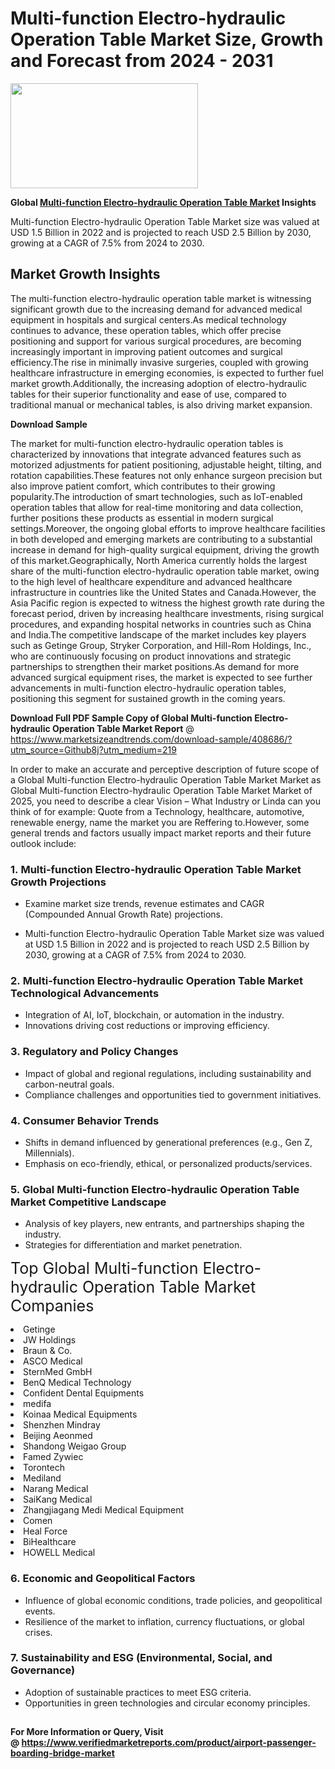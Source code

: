 <H1>Multi-function Electro-hydraulic Operation Table Market Size, Growth and Forecast from 2024 - 2031</H1><img class="aligncenter size-medium wp-image-584254" src="https://thirdeyenews.in/wp-content/uploads/2024/09/Global-Market-Research-300x168.jpeg" alt="" width="300" height="168" /><p><strong>Global&nbsp;<a href="https://www.marketsizeandtrends.com/download-sample/408686/?utm_source=Github8j?utm_medium=219">Multi-function Electro-hydraulic Operation Table Market</a> Insights</strong></p><p>Multi-function Electro-hydraulic Operation Table Market size was valued at USD 1.5 Billion in 2022 and is projected to reach USD 2.5 Billion by 2030, growing at a CAGR of 7.5% from 2024 to 2030.</p><p><h2>Market Growth Insights</h2> <p>The multi-function electro-hydraulic operation table market is witnessing significant growth due to the increasing demand for advanced medical equipment in hospitals and surgical centers.As medical technology continues to advance, these operation tables, which offer precise positioning and support for various surgical procedures, are becoming increasingly important in improving patient outcomes and surgical efficiency.The rise in minimally invasive surgeries, coupled with growing healthcare infrastructure in emerging economies, is expected to further fuel market growth.Additionally, the increasing adoption of electro-hydraulic tables for their superior functionality and ease of use, compared to traditional manual or mechanical tables, is also driving market expansion.</p> <p><strong>Download Sample</strong></p> <p>The market for multi-function electro-hydraulic operation tables is characterized by innovations that integrate advanced features such as motorized adjustments for patient positioning, adjustable height, tilting, and rotation capabilities.These features not only enhance surgeon precision but also improve patient comfort, which contributes to their growing popularity.The introduction of smart technologies, such as IoT-enabled operation tables that allow for real-time monitoring and data collection, further positions these products as essential in modern surgical settings.Moreover, the ongoing global efforts to improve healthcare facilities in both developed and emerging markets are contributing to a substantial increase in demand for high-quality surgical equipment, driving the growth of this market.Geographically, North America currently holds the largest share of the multi-function electro-hydraulic operation table market, owing to the high level of healthcare expenditure and advanced healthcare infrastructure in countries like the United States and Canada.However, the Asia Pacific region is expected to witness the highest growth rate during the forecast period, driven by increasing healthcare investments, rising surgical procedures, and expanding hospital networks in countries such as China and India.The competitive landscape of the market includes key players such as Getinge Group, Stryker Corporation, and Hill-Rom Holdings, Inc., who are continuously focusing on product innovations and strategic partnerships to strengthen their market positions.As demand for more advanced surgical equipment rises, the market is expected to see further advancements in multi-function electro-hydraulic operation tables, positioning this segment for sustained growth in the coming years.<p><span class=""><strong>Download Full PDF Sample Copy of Global Multi-function Electro-hydraulic Operation Table Market Report</strong> @ <a href="https://www.marketsizeandtrends.com/download-sample/408686/?utm_source=Github8j?utm_medium=219" target="_blank">https://www.marketsizeandtrends.com/download-sample/408686/?utm_source=Github8j?utm_medium=219</a></span></p><p>In order to make an accurate and perceptive description of future scope of a Global&nbsp;Multi-function Electro-hydraulic Operation Table Market Market as Global&nbsp;Multi-function Electro-hydraulic Operation Table Market Market of 2025, you need to describe a clear Vision &ndash; What Industry or Linda can you think of for example: Quote from a Technology, healthcare, automotive, renewable energy, name the market you are Reffering to.However, some general trends and factors usually impact market reports and their future outlook include:</p><h3>1.&nbsp;<strong>Multi-function Electro-hydraulic Operation Table Market Growth Projections</strong></h3><ul><li>Examine market size trends, revenue estimates and CAGR (Compounded Annual Growth Rate) projections.</li><li><p>Multi-function Electro-hydraulic Operation Table Market size was valued at USD 1.5 Billion in 2022 and is projected to reach USD 2.5 Billion by 2030, growing at a CAGR of 7.5% from 2024 to 2030.</p></li></ul><h3>2.&nbsp;<strong>Multi-function Electro-hydraulic Operation Table Market Technological Advancements</strong></h3><ul><li>Integration of AI, IoT, blockchain, or automation in the industry.</li><li>Innovations driving cost reductions or improving efficiency.</li></ul><h3>3.&nbsp;<strong>Regulatory and Policy Changes</strong></h3><ul><li>Impact of global and regional regulations, including sustainability and carbon-neutral goals.</li><li>Compliance challenges and opportunities tied to government initiatives.</li></ul><h3>4.&nbsp;<strong>Consumer Behavior Trends</strong></h3><ul><li>Shifts in demand influenced by generational preferences (e.g., Gen Z, Millennials).</li><li>Emphasis on eco-friendly, ethical, or personalized products/services.</li></ul><h3>5.&nbsp;<strong>Global Multi-function Electro-hydraulic Operation Table Market Competitive Landscape</strong></h3><ul><li>Analysis of key players, new entrants, and partnerships shaping the industry.</li><li>Strategies for differentiation and market penetration.</li></ul><p data-pm-slice="1 1 []"><span style="color: inherit; font-family: inherit; font-size: 25px;">Top Global Multi-function Electro-hydraulic Operation Table Market Companies</span></p><div class="" data-test-id=""><p><li>Getinge</li><li> JW Holdings</li><li> Braun & Co.</li><li> ASCO Medical</li><li> SternMed GmbH</li><li> BenQ Medical Technology</li><li> Confident Dental Equipments</li><li> medifa</li><li> Koinaa Medical Equipments</li><li> Shenzhen Mindray</li><li> Beijing Aeonmed</li><li> Shandong Weigao Group</li><li> Famed Zywiec</li><li> Torontech</li><li> Mediland</li><li> Narang Medical</li><li> SaiKang Medical</li><li> Zhangjiagang Medi Medical Equipment</li><li> Comen</li><li> Heal Force</li><li> BiHealthcare</li><li> HOWELL Medical</li></p></div><h3>6.&nbsp;<strong>Economic and Geopolitical Factors</strong></h3><ul><li>Influence of global economic conditions, trade policies, and geopolitical events.</li><li>Resilience of the market to inflation, currency fluctuations, or global crises.</li></ul><h3>7.&nbsp;<strong>Sustainability and ESG (Environmental, Social, and Governance)</strong></h3><ul><li>Adoption of sustainable practices to meet ESG criteria.</li><li>Opportunities in green technologies and circular economy principles.</li></ul><h2><strong style="font-size: 14px;">For More Information or Query, Visit @&nbsp;</strong><a style="background-color: #ffffff; font-size: 14px;" href="https://www.marketsizeandtrends.com/report/multi-function-electro-hydraulic-operation-table-market/" target="_blank">https://www.verifiedmarketreports.com/product/airport-passenger-boarding-bridge-market</a></h2>